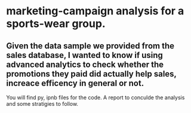 # marketing-campaign analysis for a sports-wear group.
## Given the data sample we provided from the sales database, I wanted to know if using advanced analytics to check whether the promotions they paid did actually help sales, increace efficency in general or not.
You will find py, ipnb files for the code.
A report to conculde the analysis and some stratigies to follow.
